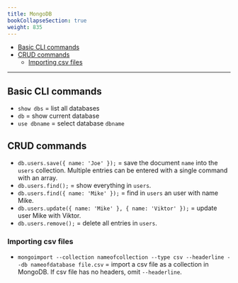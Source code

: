 ```yaml
---
title: MongoDB
bookCollapseSection: true
weight: 835
---
```


<!-- vim-markdown-toc GFM -->

* [Basic CLI commands](#basic-cli-commands)
* [CRUD commands](#crud-commands)
	* [Importing csv files](#importing-csv-files)

<!-- vim-markdown-toc -->

---------

## Basic CLI commands

* `show dbs` = list all databases
* `db` = show current database
* `use dbname` = select database `dbname`

## CRUD commands

* `db.users.save({ name: 'Joe' });` = save the document `name` into the `users` collection. Multiple entries can be entered with a single command with an array.
* `db.users.find();` = show everything in `users`.
* `db.users.find({ name: 'Mike' });` = find in `users` an user with name Mike.
* `db.users.update({ name: 'Mike' }, { name: 'Viktor' });` = update user Mike with Viktor.
* `db.users.remove();` = delete all entries in `users`.

### Importing csv files

* `mongoimport --collection nameofcollection --type csv --headerline --db nameofdatabase file.csv` = import a csv file as a collection in MongoDB. If csv file has no headers, omit `--headerline`.
